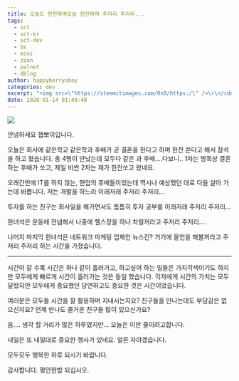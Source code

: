 ```yaml
---
title: 오늘도 한잔하며오늘 한잔하며 주저리 주저리...
tags:
  - sct
  - sct-kr
  - sct-dev
  - bs
  - mini
  - zzan
  - palnet
  - dblog
author: happyberrysboy
categories: dev
excerpt: "<img src=\"https://steemitimages.com/0x0/https:/\" />\r\n/cdn.steemitimages.com/DQmeVyCnkva2SjkjT5mk9XPo2BJzbK7szFE1pDqqAHrSBsC/WHALE_TITLE_COLORED_LOW.jpg)  안녕하세요 햅뽀이입니다.  오늘은 회사에 같은학교 같은학과 후배가 곧 결혼을 한다고 하며 한잔 쏜다고 해서 참석을 하고 왔습니다. 총 4명이 만났는데 모두다 같은 과 후배........."
date: 2020-01-14 01:49:48
---
```


![](https://steemitimages.com/0x0/https://cdn.steemitimages.com/DQmeVyCnkva2SjkjT5mk9XPo2BJzbK7szFE1pDqqAHrSBsC/WHALE_TITLE_COLORED_LOW.jpg)

안녕하세요 햅뽀이입니다.

오늘은 회사에 같은학교 같은학과 후배가 곧 결혼을 한다고 하며 한잔 쏜다고 해서 참석을 하고 왔습니다. 총 4명이 만났는데 모두다 같은 과 후배....다보니.. 1차는 명목상 결혼하는 후배가 쏘고, 제일 비싼 2차는 제가 한잔쏘고 왔네요.

오래간만에 IT를 하지 않는, 현업의 후배들이었는데 역시나 예상했던 대로 다들 살아 가는데 바쁩니다. 저는 개발을 하느라 이래저래 주저리 주저리...

투자를 하는 친구는 회사일을 해가면서도 틈틈히 투자 공부를 이래저래 주저리 주저리...

한녀석은 운동에 전념해서 나중에 헬스장을 하나 차릴꺼라고 주저리 주저리....

나머지 마지막 한녀석은 네트워크 마케팅 업체인 뉴스킨? 거기에 올인을 해볼꺼라고 주저리 주저리 하는 시간을 가졌습니다.

___

시간이 갈 수록 시간은 하나 같이 흘러가고, 하고싶어 하는 일들은 가지각색이기도 하지만 모두에게 빠르게 시간이 흘러가는 것은 동일 했습니다. 각자에게 시간의 가치는 모두 달랐지만 모두에게 중요했던 당연하고도 중요한 것은 시간이었습니다.

여러분은 모두들 시간을 잘 활용하며 지내시는지요? 친구들을 만나는데도 부담감은 없으신지요? 언제 만나도 즐거운 친구들 많이 있으신가요?

음.... 생각 할 거리가 많은 하루였지만... 오늘은 이만 줄이려고합니다.

내일은 또 내일대로 중요한 행사가 있네요. 얼른 자야겠습니다.

모두모두 행복한 하루 되시기 바랍니다.

감사합니다. 평안한밤 되십시오.